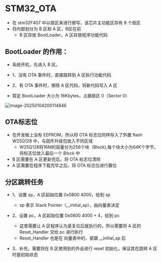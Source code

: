 # STM32_OTA

- 在 stm32F407 中以扇区来进行擦写，该芯片主功能区存有 8 个扇区
- 将内部划分为 B 区和 A 区，B区在前
  - B 区存放 BootLoader，A 区存放程序功能代码

## BootLoader 的作用：

- 系统开机，先进入 B 区。

- 1、没有 OTA 事件时，直接跳转到 A 区执行功能代码
- 2、有 OTA 事件时，擦除 A 区代码，将新代码写入 A 区

- 暂定 BootLoader 大小为 16Kbytes，占据扇区 0（Sector 0）

![image-20250104200114846](C:\Users\G\AppData\Roaming\Typora\typora-user-images\image-20250104200114846.png)

## OTA标志位

- 在开发板上没有 EEPROM，所以将 OTA 标志位同样存入了外置 flash W25Q128 中，与固件升级包放入不同区域
  - W25Q128将16M的容量分为256个块（Block),每个块大小为64K个字节，将标志位放入最后一个 Block 中
- B 区需要在 A 区更新完后，将 OTA 标志位清除
- A 区需要在程序下载完毕之后，将 OTA 标志位进行置位

## 分区跳转任务

- 1、设置 sp，A 区起始位置 0x0800 4000，给到 sp
  - sp 表示 Stack Pointer（__initial_sp），由向量表决定
- 2、设置 pc，A 区起始位置 0x0800 4000 + 4，给到 pc
  - 这里需要让 A 区程序认为是复位后就执行的，所以需要将 A 区的 Reset_Handler 交给 pc 进行执行
  - Reset_Handler 也是在 向量表中的，紧跟 __initial_sp 后

- 3、补充，需要将在 B 区使用到的外设进行 reset 初始化，保证其在跳转 A 区时是初始状态